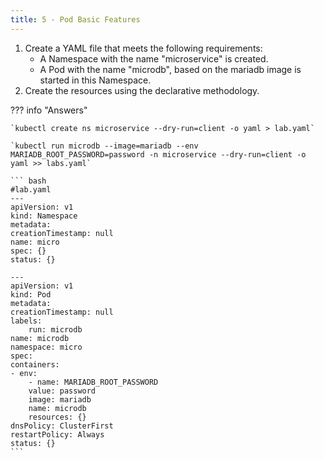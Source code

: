 ```yaml
---
title: 5 - Pod Basic Features
---
```

1. Create a YAML file that meets the following requirements:
    - A Namespace with the name "microservice" is created.
    - A Pod with the name "microdb", based on the mariadb image is started in this Namespace.
2. Create the resources using the declarative methodology.



??? info "Answers"

    `kubectl create ns microservice --dry-run=client -o yaml > lab.yaml`

    `kubectl run microdb --image=mariadb --env MARIADB_ROOT_PASSWORD=password -n microservice --dry-run=client -o yaml >> labs.yaml`

    ``` bash
    #lab.yaml
    ---
    apiVersion: v1
    kind: Namespace
    metadata:
    creationTimestamp: null
    name: micro
    spec: {}
    status: {}

    ---
    apiVersion: v1
    kind: Pod
    metadata:
    creationTimestamp: null
    labels:
        run: microdb
    name: microdb
    namespace: micro
    spec:
    containers:
    - env:
        - name: MARIADB_ROOT_PASSWORD
        value: password
        image: mariadb
        name: microdb
        resources: {}
    dnsPolicy: ClusterFirst
    restartPolicy: Always
    status: {}
    ```
